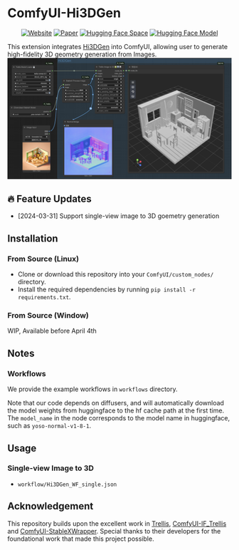 # ComfyUI-Hi3DGen
<div align="center">

[![Website](https://raw.githubusercontent.com/prs-eth/Marigold/main/doc/badges/badge-website.svg)](https://stable-x.github.io/Hi3DGen/) 
[![Paper](https://img.shields.io/badge/arXiv-PDF-b31b1b)](https://arxiv.org/abs/2503.22236) 
[![Hugging Face Space](https://img.shields.io/badge/🤗%20Hugging%20Face%20-Space-yellow)](https://huggingface.co/spaces/Stable-X/Hi3DGen) 
[![Hugging Face Model](https://img.shields.io/badge/🤗%20Hugging%20Face%20-Model-green)](https://huggingface.co/Stable-X/trellis-normal-v0-1) 
 </div>

This extension integrates [Hi3DGen](https://github.com/Stable-X/Hi3DGen) into ComfyUI, allowing user to generate high-fidelity 3D geometry generation from Images.
![comfyui_t2mv](assets/teaser.png)

## 🔥 Feature Updates
* [2024-03-31] Support single-view image to 3D goemetry generation

## Installation

### From Source (Linux)
* Clone or download this repository into your `ComfyUI/custom_nodes/` directory.
* Install the required dependencies by running `pip install -r requirements.txt`.

### From Source (Window)
WIP, Available before April 4th

## Notes

### Workflows

We provide the example workflows in `workflows` directory.

Note that our code depends on diffusers, and will automatically download the model weights from huggingface to the hf cache path at the first time. The `model_name` in the node corresponds to the model name in huggingface, such as `yoso-normal-v1-8-1`.

## Usage
### Single-view Image to 3D
* `workflow/Hi3DGen_WF_single.json`

## Acknowledgement
This repository builds upon the excellent work in [Trellis](https://github.com/microsoft/TRELLIS), [ComfyUI-IF_Trellis](https://github.com/if-ai/ComfyUI-IF_Trellis) and [ComfyUI-StableXWrapper](https://github.com/kijai/ComfyUI-StableXWrapper). Special thanks to their developers for the foundational work that made this project possible.
